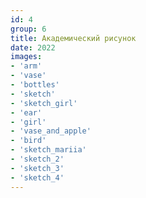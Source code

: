 ```yaml
---
id: 4
group: 6
title: Академический рисунок
date: 2022
images:
- 'arm'
- 'vase'
- 'bottles'
- 'sketch'
- 'sketch_girl'
- 'ear'
- 'girl'
- 'vase_and_apple'
- 'bird'
- 'sketch_mariia'
- 'sketch_2'
- 'sketch_3'
- 'sketch_4'
---
```

